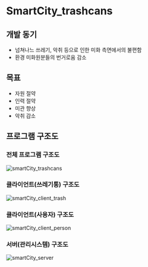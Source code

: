 # SmartCity_trashcans

## 개발 동기
- 넘쳐나느 쓰레기, 악취 등으로 인한 미화 측면에서의 불편함
- 환경 미화원분들의 번거로움 감소

## 목표
- 자원 절약
- 인력 절약
- 미관 향상
- 악취 감소

## 프로그램 구조도
### 전체 프로그램 구조도
![smartCity_trashcans](https://user-images.githubusercontent.com/39904216/90105824-80d23180-dd81-11ea-8359-92153821c6c1.png)

### 클라이언트(쓰레기통) 구조도 
![smartCity_client_trash](https://user-images.githubusercontent.com/39904216/90106124-f1794e00-dd81-11ea-9c0f-4682c0809af9.png)

### 클라이언트(사용자) 구조도
![smartCity_client_person](https://user-images.githubusercontent.com/39904216/90106144-f8a05c00-dd81-11ea-96b1-72ecfa4427fe.png)

### 서버(관리시스템) 구조도
![smartCity_server](https://user-images.githubusercontent.com/39904216/90106159-fd651000-dd81-11ea-8061-0590ca40fac3.png)
